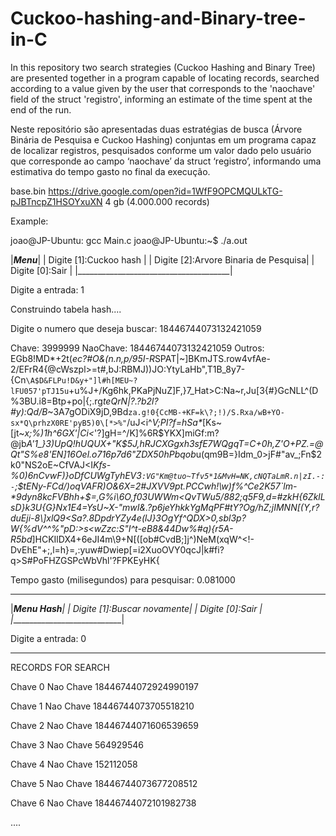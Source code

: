 # Cuckoo-hashing-and-Binary-tree-in-C
In this repository two search strategies (Cuckoo Hashing and Binary Tree) are presented together in a program capable of locating records, searched according to a value given by the user that corresponds to the 'naochave' field of the struct 'registro', informing an estimate of the time spent at the end of the run.

Neste repositório são apresentadas duas estratégias de busca (Árvore Binária de Pesquisa e Cuckoo Hashing) conjuntas em um programa capaz de localizar registros, pesquisados conforme um valor dado pelo usuário que corresponde ao campo ‘naochave’ da struct ‘registro’, informando uma estimativa do tempo gasto no final da execução.

base.bin https://drive.google.com/open?id=1WfF9OPCMQULkTG-pJBTncpZ1HSOYxuXN  4 gb (4.000.000 records)

Example:

joao@JP-Ubuntu: gcc Main.c
joao@JP-Ubuntu:~$ ./a.out

|_________________Menu_________________|
| Digite [1]:Cuckoo hash               |
| Digite [2]:Arvore Binaria de Pesquisa|
| Digite [0]:Sair                      |
|______________________________________|

Digite a entrada: 1

Construindo tabela hash....

Digite o numero que deseja buscar: 18446744073132421059

Chave: 3999999
NaoChave: 18446744073132421059
Outros: EGb8!MD*+2t(*ec?#O&(n.n,p/95I-R*SPAT|~]BKmJTS.row4vfAe-2/EFrR4{@cWszpl>=t#,bJ:RBMJ))JO:YtyLaHb",T1B_8y7-{Cn`\A$D&FLPu!D&y+"]l#h[MEU~?lFU057'pTJ15u`+u%J+/Kg6hk,PKaPjNuZ]F,}7_Hat>C:Na~r,Ju[3{#}GcNLL^(D%3BU.i8=Btp+po|{;.rg*teQrN|?.?b2l?#y):Qd/B*~3A7gODiX9jD,9Bd`za.g!0{CcMB-+KF=k\?;!)/S.Rxa/wB+YO-sx*Q\prhzX0RE'pyB5)0\[*>%"`/uJ<i^_V;PI?f=hSa*_[Ks~[jt~*x;%)1h^6GX'|Ci<*'?]gH=^/K]%6R$YKX]miGf:m?@jb*A'1_}3)UpQ!hUQUX+"K$*5J,hRJCXGgxh3sfE7WQgqT=C+0h,Z'O+PZ.=@Qt"S*%e8'EN]16Oel.o716p7d6"ZDX50hPbqob*u(qm9B=}Idm_0>jF#"av_;Fn$2k0"NS2oE~CfVAJ<I*Kfs-%0)6nCvwF)}oDfCUWgTyhEV3`:VG"Km@tuo~Tfv5*1&MvH=NK,cNQTaLmR.n|zI.-:-`;$tENy-FCd/)oqVAFR)O&6X=2#JXVV9pt.PCCwh!\w)f%^Ce2K57`lm-*9dyn8kcFVBhh+$_=,G\%i\6O,f03UWWm<QvTWu5/882\;q5F9,d=#zkH{6ZklLsD}k3U{G}Nx1E4=YsU~X-"mwI&.?p6jeYhkkYgMqPF#tY?Og/hZ;jIMNN[(Y,r?duEji-8\\]xlQ9<Sa?.8DpdrYZy4e(lJ}3OgYf^QDX>0,sbl3p?W{%dV^^%_"pD:>s<wZzc:S"I^t-eB8&44Dw%#q){r5A-R5bd*]HCKIlDX4+6eJI4m\9+N[([ob#CvdB;]j^)NeM(xqW^<!-DvEhE"+;,l=h}=,:yuw#Dwiep[=i2XuoOVY0qcJ|k#fi?q>S#PoFHZGSPcWbVhl'?FPKEyHK{

Tempo gasto (milisegundos) para pesquisar: 0.081000
 ____________________________
|__________Menu Hash_________|
| Digite [1]:Buscar novamente|
| Digite [0]:Sair            |
|____________________________|

Digite a entrada: 0

-------------------------------------------------------------------

RECORDS FOR SEARCH


Chave 0
Nao  Chave 18446744072924990197

Chave 1
Nao  Chave 18446744073705518210

Chave 2
Nao  Chave 18446744071606539659

Chave 3
Nao  Chave 564929546

Chave 4
Nao  Chave 152112058

Chave 5
Nao  Chave 18446744073677208512

Chave 6
Nao  Chave 18446744072101982738

....


